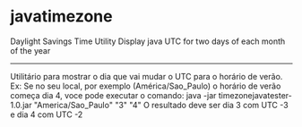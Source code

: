# javatimezone
Daylight Savings Time Utility
Display java UTC for two days of each month of the year

------

Utilitário para mostrar o dia que vai mudar o UTC para o horário de verão.
Ex: Se no seu local, por exemplo (América/Sao_Paulo) o horário de verão começa dia 4, voce pode executar o comando:
 java -jar timezonejavatester-1.0.jar "America/Sao_Paulo" "3" "4" 
O resultado deve ser dia 3 com UTC -3 e dia 4 com UTC -2
